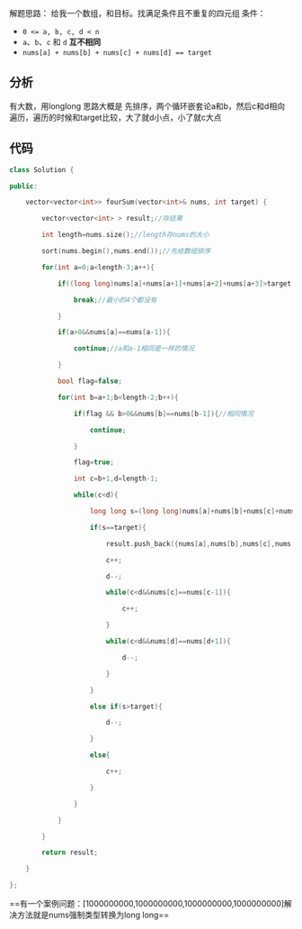 解题思路：
给我一个数组，和目标。找满足条件且不重复的四元组
条件：
- `0 <= a, b, c, d < n`
- `a`、`b`、`c` 和 `d` **互不相同**
- `nums[a] + nums[b] + nums[c] + nums[d] == target`
## 分析
有大数，用longlong
思路大概是 先排序，两个循环嵌套论a和b，然后c和d相向遍历，遍历的时候和target比较，大了就d小点，小了就c大点
## 代码
```cpp
class Solution {

public:

    vector<vector<int>> fourSum(vector<int>& nums, int target) {

        vector<vector<int> > result;//存结果

        int length=nums.size();//length存nums的大小

        sort(nums.begin(),nums.end());//先给数组排序

        for(int a=0;a<length-3;a++){

            if((long long)nums[a]+nums[a+1]+nums[a+2]+nums[a+3]>target){

                break;//最小的4个都没有

            }

            if(a>0&&nums[a]==nums[a-1]){

                continue;//a和a-1相同是一样的情况

            }

            bool flag=false;

            for(int b=a+1;b<length-2;b++){

                if(flag && b>0&&nums[b]==nums[b-1]){//相同情况

                    continue;

                }

                flag=true;

                int c=b+1,d=length-1;

                while(c<d){

                    long long s=(long long)nums[a]+nums[b]+nums[c]+nums[d];

                    if(s==target){

                        result.push_back({nums[a],nums[b],nums[c],nums[d]});

                        c++;

                        d--;

                        while(c<d&&nums[c]==nums[c-1]){

                            c++;

                        }

                        while(c<d&&nums[d]==nums[d+1]){

                            d--;

                        }

                    }

                    else if(s>target){

                        d--;

                    }

                    else{

                        c++;

                    }

                }

            }

        }

        return result;

    }

};
```
==有一个案例问题：[1000000000,1000000000,1000000000,1000000000]解决方法就是nums强制类型转换为long long==